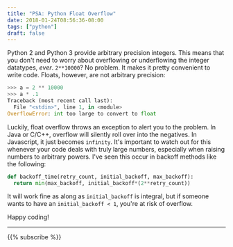 ```yaml
---
title: "PSA: Python Float Overflow"
date: 2018-01-24T08:56:36-08:00
tags: ["python"]
draft: false
---
```

Python 2 and Python 3 provide arbitrary precision integers. This means that you don't need to worry about overflowing or underflowing the integer datatypes, _ever_. `2**10000`? No problem. It makes it pretty convenient to write code. Floats, however, are not arbitrary precision:

```python
>>> a = 2 ** 10000
>>> a * .1
Traceback (most recent call last):
  File "<stdin>", line 1, in <module>
OverflowError: int too large to convert to float
```

Luckily, float overflow throws an exception to alert you to the problem. In Java or C/C++, overflow will silently roll over into the negatives. In Javascript, it just becomes `infinity`. It's important to watch out for this whenever your code deals with truly large numbers, especially when raising numbers to arbitrary powers. I've seen this occur in backoff methods like the following:

```python
def backoff_time(retry_count, initial_backoff, max_backoff):
  return min(max_backoff, initial_backoff*(2**retry_count))

```

It will work fine as along as `initial_backoff` is integral, but if someone wants to have an `initial_backoff < 1`, you're at risk of overflow.

Happy coding!

***
{{% subscribe %}}
